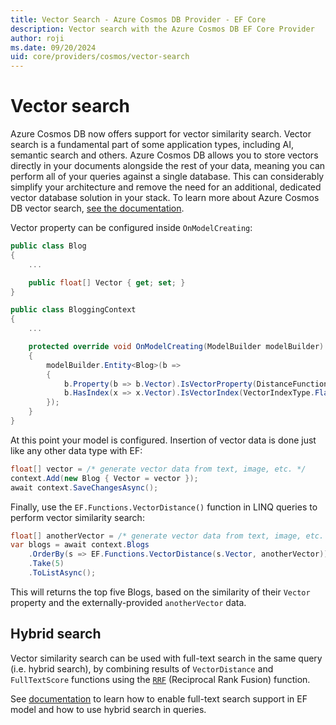 ```yaml
---
title: Vector Search - Azure Cosmos DB Provider - EF Core
description: Vector search with the Azure Cosmos DB EF Core Provider
author: roji
ms.date: 09/20/2024
uid: core/providers/cosmos/vector-search
---
```

# Vector search

Azure Cosmos DB now offers support for vector similarity search. Vector search is a fundamental part of some application types, including AI, semantic search and others. Azure Cosmos DB allows you to store vectors directly in your documents alongside the rest of your data, meaning you can perform all of your queries against a single database. This can considerably simplify your architecture and remove the need for an additional, dedicated vector database solution in your stack. To learn more about Azure Cosmos DB vector search, [see the documentation](/azure/cosmos-db/nosql/vector-search).

Vector property can be configured inside `OnModelCreating`:

```c#
public class Blog
{
    ...

    public float[] Vector { get; set; }
}

public class BloggingContext
{
    ...

    protected override void OnModelCreating(ModelBuilder modelBuilder)
    {
        modelBuilder.Entity<Blog>(b =>
        {
            b.Property(b => b.Vector).IsVectorProperty(DistanceFunction.Cosine, dimensions: 1536);
            b.HasIndex(x => x.Vector).IsVectorIndex(VectorIndexType.Flat);
        });
    }
}
```

At this point your model is configured. Insertion of vector data is done just like any other data type with EF:

```c#
float[] vector = /* generate vector data from text, image, etc. */
context.Add(new Blog { Vector = vector });
await context.SaveChangesAsync();
```

Finally, use the `EF.Functions.VectorDistance()` function in LINQ queries to perform vector similarity search:

```c#
float[] anotherVector = /* generate vector data from text, image, etc. */
var blogs = await context.Blogs
    .OrderBy(s => EF.Functions.VectorDistance(s.Vector, anotherVector))
    .Take(5)
    .ToListAsync();
```

This will returns the top five Blogs, based on the similarity of their `Vector` property and the externally-provided `anotherVector` data.

## Hybrid search

Vector similarity search can be used with full-text search in the same query (i.e. hybrid search), by combining results of `VectorDistance` and `FullTextScore` functions using the [`RRF`](/azure/cosmos-db/nosql/query/rrf) (Reciprocal Rank Fusion) function.

See [documentation](xref:core/providers/cosmos/full-text-search?#hybrid-search) to learn how to enable full-text search support in EF model and how to use hybrid search in queries.
